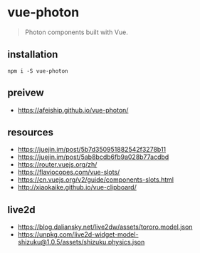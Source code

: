 # vue-photon
> Photon components built with Vue.

## installation
```shell
npm i -S vue-photon
```

## preivew
- https://afeiship.github.io/vue-photon/

## resources
- https://juejin.im/post/5b7d350951882542f3278b11
- https://juejin.im/post/5ab8bcdb6fb9a028b77acdbd
- https://router.vuejs.org/zh/
- https://flaviocopes.com/vue-slots/
- https://cn.vuejs.org/v2/guide/components-slots.html
- http://xiaokaike.github.io/vue-clipboard/


## live2d
- https://blog.daliansky.net/live2dw/assets/tororo.model.json
- https://unpkg.com/live2d-widget-model-shizuku@1.0.5/assets/shizuku.physics.json
